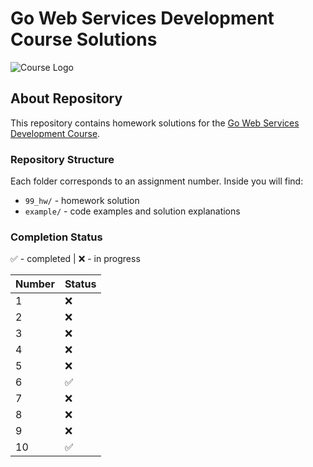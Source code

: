 # Go Web Services Development Course Solutions

![Course Logo](https://github.com/user-attachments/assets/ca3e8e64-f4a1-444a-b277-bb73c984618d)

## About Repository

This repository contains homework solutions for the [Go Web Services Development Course](https://stepik.org/course/187490/syllabus).

### Repository Structure

Each folder corresponds to an assignment number. Inside you will find:
- `99_hw/` - homework solution
- `example/` - code examples and solution explanations

### Completion Status

✅ - completed | ❌ - in progress

| Number | Status |
|-------|--------|
| 1     | ❌    |
| 2     | ❌    |
| 3     | ❌    |
| 4     | ❌    |
| 5     | ❌    |
| 6     | ✅    |
| 7     | ❌    |
| 8     | ❌    |
| 9     | ❌    |
| 10    | ✅    |
